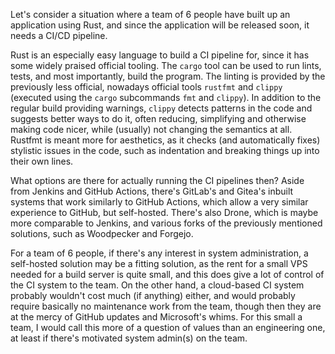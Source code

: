 Let's consider a situation where a team of 6 people have built up an application
using Rust, and since the application will be released soon, it needs a CI/CD
pipeline.

Rust is an especially easy language to build a CI pipeline for, since it has
some widely praised official tooling. The `cargo` tool can be used to run lints,
tests, and most importantly, build the program. The linting is provided by the
previously less official, nowadays official tools `rustfmt` and `clippy`
(executed using the `cargo` subcommands `fmt` and `clippy`). In addition to the
regular build providing warnings, `clippy` detects patterns in the code and
suggests better ways to do it, often reducing, simplifying and otherwise making
code nicer, while (usually) not changing the semantics at all. Rustfmt is meant
more for aesthetics, as it checks (and automatically fixes) stylistic issues in
the code, such as indentation and breaking things up into their own lines.

What options are there for actually running the CI pipelines then? Aside from
Jenkins and GitHub Actions, there's GitLab's and Gitea's inbuilt systems that
work similarly to GitHub Actions, which allow a very similar experience to
GitHub, but self-hosted. There's also Drone, which is maybe more comparable to
Jenkins, and various forks of the previously mentioned solutions, such as
Woodpecker and Forgejo.

For a team of 6 people, if there's any interest in system administration, a
self-hosted solution may be a fitting solution, as the rent for a small VPS
needed for a build server is quite small, and this does give a lot of control of
the CI system to the team. On the other hand, a cloud-based CI system probably
wouldn't cost much (if anything) either, and would probably require basically no
maintenance work from the team, though then they are at the mercy of GitHub
updates and Microsoft's whims. For this small a team, I would call this more of
a question of values than an engineering one, at least if there's motivated
system admin(s) on the team.
